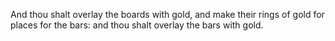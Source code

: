 And thou shalt overlay the boards with gold, and make their rings of gold for places for the bars: and thou shalt overlay the bars with gold.
